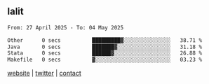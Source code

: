 ## lalit

<!--START_SECTION:waka-->

```txt
From: 27 April 2025 - To: 04 May 2025

Other      0 secs          █████████▓░░░░░░░░░░░░░░░   38.71 %
Java       0 secs          ███████▓░░░░░░░░░░░░░░░░░   31.18 %
Stata      0 secs          ██████▓░░░░░░░░░░░░░░░░░░   26.88 %
Makefile   0 secs          ▓░░░░░░░░░░░░░░░░░░░░░░░░   03.23 %
```

<!--END_SECTION:waka-->

[website](https://lalit.sh) | [twitter](https://x.com/@lalitcodes) | [contact](https://lalit.sh/contact)

